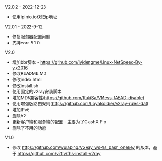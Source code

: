 V2.0.2 - 2022-12-28
- 使用ipinfo.io获取ip地址

V2.0.1 - 2022-9-12
- 修复服务器配置问题
- 支持core 5.1.0

V2.0
- 增加bbr脚本 - https://github.com/iyidengme/Linux-NetSpeed-By-ylx2016
- 修改README.MD
- 修改index.html
- 修改install.sh 
- 使用固定的v2ray安装脚本
- 增加MD5兼容性(https://github.com/KukiSa/VMess-fAEAD-disable)
- 使用增强版路由规则(https://github.com/Loyalsoldier/v2ray-rules-dat)
- 增加IPv6
- 删除h2
- 更新客户端和服务端的配置 - 主要为了ClashX Pro
- 删除了不用的功能

V1.0
- 修改 https://github.com/wulabing/V2Ray_ws-tls_bash_onekey 的版本，基于 https://github.com/v2fly/fhs-install-v2ray
